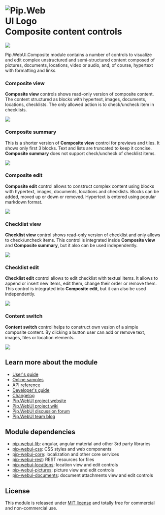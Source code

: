 # <img src="https://github.com/pip-webui/pip-webui/raw/master/doc/Logo.png" alt="Pip.WebUI Logo" style="max-width:30%"> <br/> Composite content controls

![](https://img.shields.io/badge/license-MIT-blue.svg)

Pip.WebUI.Composite module contains a number of controls to visualize and edit complex unstructured and semi-structured content composed of pictures, documents, locations, video or audio, and, of course, hypertext with formatting and links.

### Composite view

**Composite view** controls shows read-only version of composite content. The content structured as blocks with hypertext, images, documents, locations, checklists. The only allowed action is to check/uncheck item in checklists.

<img src="https://github.com/pip-webui/pip-webui-composite/raw/master/doc/images/img-composite-view.png"/>

### Composite summary

This is a shorter version of **Composite view** control for previews and tiles. It shows only first 3 blocks. Text and lists are truncated to keep it concise. **Composite summary** does not support check/uncheck of checklist items.

<img src="https://github.com/pip-webui/pip-webui-composite/raw/master/doc/images/img-composite-summary.png"/>

### Composite edit

**Composite edit** control allows to construct complex content using blocks with hypertext, images, documents, locations and checklists. Blocks can be added, moved up or down or removed. Hypertext is entered using popular markdown format.

<img src="https://github.com/pip-webui/pip-webui-composite/raw/master/doc/images/img-composite-filled.png"/>

### Checklist view

**Checklist view** control shows read-only version of checklist and only allows to check/uncheck items. This control is integrated inside **Composite view** and **Composite summary**, but it also can be used independently.

<img src="https://github.com/pip-webui/pip-webui-composite/raw/master/doc/images/img-checklist-view.png"/>

### Checklist edit

**Checklist edit** control allows to edit checklist with textual items. It allows to append or insert new items, edit them, change their order or remove them. This control is integrated into **Composite edit**, but it can also be used independently.

<img src="https://github.com/pip-webui/pip-webui-composite/raw/master/doc/images/img-checklist-edit.png"/>

### Content switch

**Content switch** control helps to construct own vesion of a simple composite content. By clicking a button user can add or remove text, images, files or location elements.

<img src="https://github.com/pip-webui/pip-webui-composite/raw/master/doc/images/img-composite-switch.png"/>


## Learn more about the module

- [User's guide](https://github.com/pip-webui/pip-webui-composite/blob/master/doc/UsersGuide.md)
- [Online samples](http://webui.pipdevs.com/pip-webui-composite/index.html)
- [API reference](http://webui-api.pipdevs.com/pip-webui-composite/index.html)
- [Developer's guide](https://github.com/pip-webui/pip-webui-composite/blob/master/doc/DevelopersGuide.md)
- [Changelog](https://github.com/pip-webui/pip-webui-composite/blob/master/CHANGELOG.md)
- [Pip.WebUI project website](http://www.pipwebui.org)
- [Pip.WebUI project wiki](https://github.com/pip-webui/pip-webui/wiki)
- [Pip.WebUI discussion forum](https://groups.google.com/forum/#!forum/pip-webui)
- [Pip.WebUI team blog](https://pip-webui.blogspot.com/)

## <a name="dependencies"></a>Module dependencies

* [pip-webui-lib](https://github.com/pip-webui/pip-webui-lib): angular, angular material and other 3rd party libraries
* [pip-webui-css](https://github.com/pip-webui/pip-webui-css): CSS styles and web components
* [pip-webui-core](https://github.com/pip-webui/pip-webui-core): localization and other core services
* [pip-webui-rest](https://github.com/pip-webui/pip-webui-rest): REST resources for files
* [pip-webui-locations](https://github.com/pip-webui/pip-webui-locations): location view and edit controls
* [pip-webui-pictures](https://github.com/pip-webui/pip-webui-pictures): picture view and edit controls
* [pip-webui-documents](https://github.com/pip-webui/pip-webui-documents): document attachments view and edit controls

## <a name="license"></a>License

This module is released under [MIT license](License) and totally free for commercial and non-commercial use.
